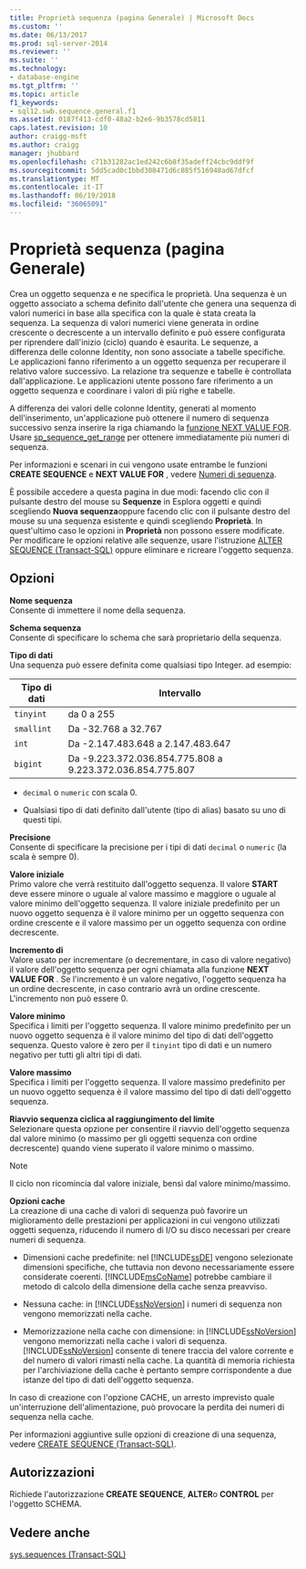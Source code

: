 ```yaml
---
title: Proprietà sequenza (pagina Generale) | Microsoft Docs
ms.custom: ''
ms.date: 06/13/2017
ms.prod: sql-server-2014
ms.reviewer: ''
ms.suite: ''
ms.technology:
- database-engine
ms.tgt_pltfrm: ''
ms.topic: article
f1_keywords:
- sql12.swb.sequence.general.f1
ms.assetid: 0187f413-cdf0-48a2-b2e6-9b3578cd5811
caps.latest.revision: 10
author: craigg-msft
ms.author: craigg
manager: jhubbard
ms.openlocfilehash: c71b31282ac1ed242c6b8f35adeff24cbc9ddf9f
ms.sourcegitcommit: 5dd5cad0c1bbd308471d6c885f516948ad67dfcf
ms.translationtype: MT
ms.contentlocale: it-IT
ms.lasthandoff: 06/19/2018
ms.locfileid: "36065091"
---
```

# <a name="sequence-properties-general-page"></a>Proprietà sequenza (pagina Generale)
  Crea un oggetto sequenza e ne specifica le proprietà. Una sequenza è un oggetto associato a schema definito dall'utente che genera una sequenza di valori numerici in base alla specifica con la quale è stata creata la sequenza. La sequenza di valori numerici viene generata in ordine crescente o decrescente a un intervallo definito e può essere configurata per riprendere dall'inizio (ciclo) quando è esaurita. Le sequenze, a differenza delle colonne Identity, non sono associate a tabelle specifiche. Le applicazioni fanno riferimento a un oggetto sequenza per recuperare il relativo valore successivo. La relazione tra sequenze e tabelle è controllata dall'applicazione. Le applicazioni utente possono fare riferimento a un oggetto sequenza e coordinare i valori di più righe e tabelle.  
  
 A differenza dei valori delle colonne Identity, generati al momento dell'inserimento, un'applicazione può ottenere il numero di sequenza successivo senza inserire la riga chiamando la [funzione NEXT VALUE FOR](/sql/t-sql/functions/next-value-for-transact-sql). Usare [sp_sequence_get_range](/sql/relational-databases/system-stored-procedures/sp-sequence-get-range-transact-sql) per ottenere immediatamente più numeri di sequenza.  
  
 Per informazioni e scenari in cui vengono usate entrambe le funzioni **CREATE SEQUENCE** e **NEXT VALUE FOR** , vedere [Numeri di sequenza](sequence-numbers.md).  
  
 È possibile accedere a questa pagina in due modi: facendo clic con il pulsante destro del mouse su **Sequenze** in Esplora oggetti e quindi scegliendo **Nuova sequenza**oppure facendo clic con il pulsante destro del mouse su una sequenza esistente e quindi scegliendo **Proprietà**. In quest'ultimo caso le opzioni in **Proprietà** non possono essere modificate. Per modificare le opzioni relative alle sequenze, usare l'istruzione [ALTER SEQUENCE &#40;Transact-SQL&#41;](/sql/t-sql/statements/alter-sequence-transact-sql) oppure eliminare e ricreare l'oggetto sequenza.  
  
## <a name="options"></a>Opzioni  
 **Nome sequenza**  
 Consente di immettere il nome della sequenza.  
  
 **Schema sequenza**  
 Consente di specificare lo schema che sarà proprietario della sequenza.  
  
 **Tipo di dati**  
 Una sequenza può essere definita come qualsiasi tipo Integer. ad esempio:  
  
|Tipo di dati|Intervallo|  
|---------------|-----------|  
|`tinyint`|da 0 a 255|  
|`smallint`|Da -32.768 a 32.767|  
|`int`|Da -2.147.483.648 a 2.147.483.647|  
|`bigint`|Da -9.223.372.036.854.775.808 a 9.223.372.036.854.775.807|  
  
-   `decimal` o `numeric` con scala 0.  
  
-   Qualsiasi tipo di dati definito dall'utente (tipo di alias) basato su uno di questi tipi.  
  
 **Precisione**  
 Consente di specificare la precisione per i tipi di dati `decimal` o `numeric` (la scala è sempre 0).  
  
 **Valore iniziale**  
 Primo valore che verrà restituito dall'oggetto sequenza. Il valore **START** deve essere minore o uguale al valore massimo e maggiore o uguale al valore minimo dell'oggetto sequenza. Il valore iniziale predefinito per un nuovo oggetto sequenza è il valore minimo per un oggetto sequenza con ordine crescente e il valore massimo per un oggetto sequenza con ordine decrescente.  
  
 **Incremento di**  
 Valore usato per incrementare (o decrementare, in caso di valore negativo) il valore dell'oggetto sequenza per ogni chiamata alla funzione **NEXT VALUE FOR** . Se l'incremento è un valore negativo, l'oggetto sequenza ha un ordine decrescente, in caso contrario avrà un ordine crescente. L'incremento non può essere 0.  
  
 **Valore minimo**  
 Specifica i limiti per l'oggetto sequenza. Il valore minimo predefinito per un nuovo oggetto sequenza è il valore minimo del tipo di dati dell'oggetto sequenza. Questo valore è zero per il `tinyint` tipo di dati e un numero negativo per tutti gli altri tipi di dati.  
  
 **Valore massimo**  
 Specifica i limiti per l'oggetto sequenza. Il valore massimo predefinito per un nuovo oggetto sequenza è il valore massimo del tipo di dati dell'oggetto sequenza.  
  
 **Riavvio sequenza ciclica al raggiungimento del limite**  
 Selezionare questa opzione per consentire il riavvio dell'oggetto sequenza dal valore minimo (o massimo per gli oggetti sequenza con ordine decrescente) quando viene superato il valore minimo o massimo.  
  
> [!NOTE]  
>  Il ciclo non ricomincia dal valore iniziale, bensì dal valore minimo/massimo.  
  
 **Opzioni cache**  
 La creazione di una cache di valori di sequenza può favorire un miglioramento delle prestazioni per applicazioni in cui vengono utilizzati oggetti sequenza, riducendo il numero di I/O su disco necessari per creare numeri di sequenza.  
  
-   Dimensioni cache predefinite: nel [!INCLUDE[ssDE](../../includes/ssde-md.md)] vengono selezionate dimensioni specifiche, che tuttavia non devono necessariamente essere considerate coerenti. [!INCLUDE[msCoName](../../includes/msconame-md.md)] potrebbe cambiare il metodo di calcolo della dimensione della cache senza preavviso.  
  
-   Nessuna cache: in [!INCLUDE[ssNoVersion](../../../includes/ssnoversion-md.md)] i numeri di sequenza non vengono memorizzati nella cache.  
  
-   Memorizzazione nella cache con dimensione: in [!INCLUDE[ssNoVersion](../../../includes/ssnoversion-md.md)] vengono memorizzati nella cache i valori di sequenza. [!INCLUDE[ssNoVersion](../../../includes/ssnoversion-md.md)] consente di tenere traccia del valore corrente e del numero di valori rimasti nella cache. La quantità di memoria richiesta per l'archiviazione della cache è pertanto sempre corrispondente a due istanze del tipo di dati dell'oggetto sequenza.  
  
 In caso di creazione con l'opzione CACHE, un arresto imprevisto quale un'interruzione dell'alimentazione, può provocare la perdita dei numeri di sequenza nella cache.  
  
 Per informazioni aggiuntive sulle opzioni di creazione di una sequenza, vedere [CREATE SEQUENCE &#40;Transact-SQL&#41;](/sql/t-sql/statements/create-sequence-transact-sql).  
  
## <a name="permissions"></a>Autorizzazioni  
 Richiede l'autorizzazione **CREATE SEQUENCE**, **ALTER**o **CONTROL** per l'oggetto SCHEMA.  
  
## <a name="see-also"></a>Vedere anche  
 [sys.sequences &#40;Transact-SQL&#41;](/sql/relational-databases/system-catalog-views/sys-sequences-transact-sql)  
  
  
